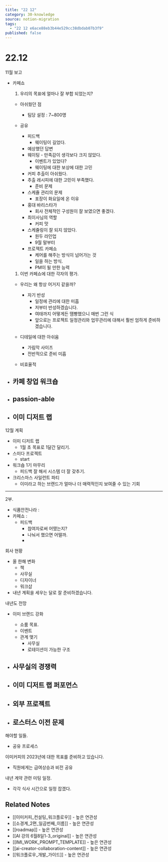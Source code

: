 ```yaml
---
title: "22 12"
category: 30-knowledge
source: notion-migration
tags:
  - "22 12 e6ace88eb3b44e529cc38dbdab07b3f9"
published: false
---
```


# 22.12

11월 보고

* 카페쇼

  1. 우리의 목표에 얼마나 잘 부합 되었는지?

  * 아쉬웠던 점
    * 팀당 설정 : 7~800명

  * 공유
    * 피드백
      * 웨이팅이 길었다.
    * 예상했던 답변
    * 웨이팅 - 만족감이 생각보다 크지 않았다.
      * 이벤트가 있었다?
      * 웨이팅에 대한 보상에 대한 고민
    * 커피 추출이 아쉬웠다.
    * 추출 레시피에 대한 고민이 부족했다.
      * 준비 문제
    * 스케쥴 관리의 문제
      * 포장이 화요일에 온 이유
    * 홍대 바리스타가
      * 회사 전체적인 구성원이 잘 보였으면 좋겠다.
    * 최이사님의 역할
      * 커피 맛
    * 스케쥴링이 잘 되지 않았다.
      * 원두 라인업
      * 9월 말부터
    * 프로젝트 카페쇼
      * 케어를 해주는 방식이 넘어가는 것
      * 일을 하는 방식.
      * PM이 될 만한 능력

  1. 이번 카페쇼에 대한 각자의 평가.

  * 우리는 왜 항상 어거지 같을까?
    * 자기 반성
      * 일정에 관리에 대한 미흡
      * 저부터 반성하겠습니다.
      * 여태까지 어떻게든 땜빵했으니 매번 그런 식
      * 앞으로는 프로젝트 일정관리와 업무관리에 대해서 훨씬 엄하게 준비하겠습니다.

  * 디테일에 대한 아쉬움
    * 가림막 사이즈
    * 전반적으로 준비 미흡

  * 비효율적

* ## 카페 창업 워크숍

* ## passion-able

* ## 이미 디저트 랩

12월 계획

* 이미 디저트 랩
  * 1월 초 목표로 1달간 달리기.
* 스미다 프로젝트
  * start
* 워크숍 1기 마무리
  * 피드백 잘 해서 시스템 더 잘 갖추기.
* 크리스마스 사일런트 파티
  * 이미라고 하는 브랜드가 얼마나 더 매력적인지 보여줄 수 있는 기회

***

2부.

* 식품안전나라 :
* 카페쇼 :
  * 피드백
    * 참여자로써 어땠는지?
    * 나눠서 했으면 어떨까.
    *

회사 현황

* 올 한해 변화
  * 책
  * 사무실
  * 디자이너
  * 워크샵
* 내년 계획을 세우는 달로 잘 준비하겠습니다.

내년도 전망

* 이미 브랜드 강화
  * 쇼룸 목표.
  * 이벤트
  * 관계 맺기
    * 사무실
    * 로테이션이 가능한 구조

* ## 사무실의 경쟁력

* ## 이미 디저트 랩 퍼포먼스

* ## 외부 프로젝트

* ## 로스터스 이전 문제

해야할 일들.

* 공유 프로세스

이미커피의 2023년에 대한 목표를 준비하고 있습니다.

* 직원에게는 급여상승과 비전 공유

내년 계약 관련 미팅 일정.

* 각각 식사 시간으로 일정 잡겠다.

## Related Notes
- [[이미커피_컨설팅_워크플로우]] - 높은 연관성
- [[소경계_2편_일곱번째_이름]] - 높은 연관성
- [[roadmap]] - 높은 연관성
- [[AI 강의 6월8일1-3_original]] - 높은 연관성
- [[IMI_WORK_PROMPT_TEMPLATE]] - 높은 연관성
- [[ai-creator-collaboration-content]] - 높은 연관성
- [[워크플로우_개발_가이드]] - 높은 연관성
